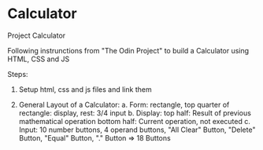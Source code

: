 # Calculator
Project Calculator

Following instrunctions from "The Odin Project" to build a Calculator using HTML, CSS and JS

Steps:

1. Setup html, css and js files and link them

2. General Layout of a Calculator:
    a. Form: rectangle, top quarter of rectangle: display, rest: 3/4 input
    b. Display: 
        top half: Result of previous mathematical operation
        bottom half: Current operation, not executed
    c. Input: 10 number buttons, 4 operand buttons, "All Clear" Button, "Delete" Button, "Equal" Button, "." Button
        => 18 Buttons

